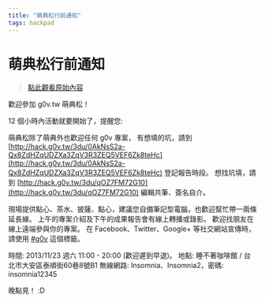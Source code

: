 ```yaml
---
title: "萌典松行前通知"
tags: hackpad
---
```


# 萌典松行前通知

> [點此觀看原始內容](https://g0v.hackpad.tw/zjVfsxgSQWm)


歡迎參加 g0v.tw 萌典松！

12 個小時內活動就要開始了，提醒您:

萌典松除了萌典外也歡迎任何 g0v 專案，
有想填的坑，請到 [http://hack.g0v.tw/3du/0AkNsS2a-Qx8ZdHZqUDZXa3ZqV3R3ZEQ5VEF6Zk8teHc](http://hack.g0v.tw/3du/0AkNsS2a-Qx8ZdHZqUDZXa3ZqV3R3ZEQ5VEF6Zk8teHc) 登記報告時段。
想找坑填，請到 [http://hack.g0v.tw/3du/qOZ7FM72G10](http://hack.g0v.tw/3du/qOZ7FM72G10) 編輯共筆、簽名自介。

現場提供點心、茶水、披薩、點心，建議您自備筆記型電腦，也歡迎幫忙帶一兩條延長線。
上午的專案介紹及下午的成果報告會有線上轉播或錄影。
歡迎找朋友在線上遠端參與你的專案。
在 Facebook、Twitter、Google+ 等社交網站宣傳時，請使用 [#g0v](https://g0v.hackpad.tw/ep/search/?q=%23g0v&via=zjVfsxgSQWm) 這個標籤。

時間: 2013/11/23 週六 11:00 - 20:00 (歡迎遲到早退)。
地點: 睡不著咖啡館 / 台北市大安區泰順街60巷8號B1
無線網路: Insomnia、Insomnia2，密碼: insomnia12345

晚點見！ :D

